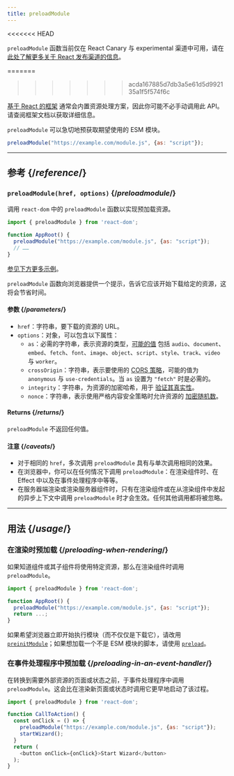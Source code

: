 ```yaml
---
title: preloadModule
---
```


<<<<<<< HEAD
<Canary>

`preloadModule` 函数当前仅在 React Canary 与 experimental 渠道中可用，请在 [此处了解更多关于 React 发布渠道的信息](/community/versioning-policy#all-release-channels)。

</Canary>

=======
>>>>>>> acda167885d7db3a5e61d5d992135a1f5f574f6c
<Note>

[基于 React 的框架](/learn/start-a-new-react-project) 通常会内置资源处理方案，因此你可能不必手动调用此 API。请查阅框架文档以获取详细信息。

</Note>

<Intro>

`preloadModule` 可以急切地预获取期望使用的 ESM 模块。

```js
preloadModule("https://example.com/module.js", {as: "script"});
```

</Intro>

<InlineToc />

---

## 参考 {/*reference*/}

### `preloadModule(href, options)` {/*preloadmodule*/}

 调用 `react-dom` 中的 `preloadModule` 函数以实现预加载资源。

```js
import { preloadModule } from 'react-dom';

function AppRoot() {
  preloadModule("https://example.com/module.js", {as: "script"});
  // ……
}

```

[参见下方更多示例](#usage)。

`preloadModule` 函数向浏览器提供一个提示，告诉它应该开始下载给定的资源，这将会节省时间。

#### 参数 {/*parameters*/}

* `href`：字符串，要下载的资源的 URL。
* `options`：对象，可以包含以下属性：
  *  `as`：必需的字符串，表示资源的类型，[可能的值](https://developer.mozilla.org/zh-CN/docs/Web/HTML/Element/link#as) 包括 `audio`、`document`、`embed`、`fetch`、`font`、`image`、`object`、`script`、`style`、`track`、`video` 与 `worker`。
  *  `crossOrigin`：字符串，表示要使用的 [CORS 策略](https://developer.mozilla.org/zh-CN/docs/Web/HTML/Attributes/crossorigin)，可能的值为 `anonymous` 与 `use-credentials`。当 `as` 设置为 `"fetch"` 时是必需的。
  *  `integrity`：字符串，为资源的加密哈希，用于 [验证其真实性](https://developer.mozilla.org/zh-CN/docs/Web/Security/Subresource_Integrity)。
  *  `nonce`：字符串，表示使用严格内容安全策略时允许资源的 [加密随机数](https://developer.mozilla.org/zh-CN/docs/Web/HTML/Global_attributes/nonce)。


#### Returns {/*returns*/}

`preloadModule` 不返回任何值。

#### 注意 {/*caveats*/}

* 对于相同的 `href`，多次调用 `preloadModule` 具有与单次调用相同的效果。
* 在浏览器中，你可以在任何情况下调用 `preloadModule`：在渲染组件时、在 Effect 中以及在事件处理程序中等等。
* 在服务器端渲染或渲染服务器组件时，只有在渲染组件或在从渲染组件中发起的异步上下文中调用 `preloadModule` 时才会生效。任何其他调用都将被忽略。

---

## 用法 {/*usage*/}

### 在渲染时预加载 {/*preloading-when-rendering*/}

如果知道组件或其子组件将使用特定资源，那么在渲染组件时调用 `preloadModule`。

```js
import { preloadModule } from 'react-dom';

function AppRoot() {
  preloadModule("https://example.com/module.js", {as: "script"});
  return ...;
}
```

如果希望浏览器立即开始执行模块（而不仅仅是下载它），请改用 [`preinitModule`](/reference/react-dom/preinitModule)；如果想加载一个不是 ESM 模块的脚本，请使用 [`preload`](/reference/react-dom/preload)。

### 在事件处理程序中预加载 {/*preloading-in-an-event-handler*/}

在转换到需要外部资源的页面或状态之前，于事件处理程序中调用 `preloadModule`。这会比在渲染新页面或状态时调用它更早地启动了该过程。

```js
import { preloadModule } from 'react-dom';

function CallToAction() {
  const onClick = () => {
    preloadModule("https://example.com/module.js", {as: "script"});
    startWizard();
  }
  return (
    <button onClick={onClick}>Start Wizard</button>
  );
}
```
